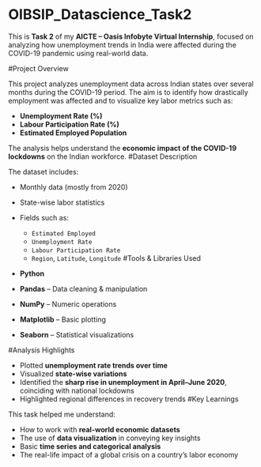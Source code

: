 # OIBSIP_Datascience_Task2
This is **Task 2** of my **AICTE – Oasis Infobyte Virtual Internship**, focused on analyzing how unemployment trends in India were affected during the COVID-19 pandemic using real-world data.

#Project Overview

This project analyzes unemployment data across Indian states over several months during the COVID-19 period. The aim is to identify how drastically employment was affected and to visualize key labor metrics such as:

- **Unemployment Rate (%)**
- **Labour Participation Rate (%)**
- **Estimated Employed Population**

The analysis helps understand the **economic impact of the COVID-19 lockdowns** on the Indian workforce.
#Dataset Description

The dataset includes:
- Monthly data (mostly from 2020)
- State-wise labor statistics
- Fields such as:
  - `Estimated Employed`
  - `Unemployment Rate`
  - `Labour Participation Rate`
  - `Region`, `Latitude`, `Longitude`
#Tools & Libraries Used

- **Python**
- **Pandas** – Data cleaning & manipulation
- **NumPy** – Numeric operations
- **Matplotlib** – Basic plotting
- **Seaborn** – Statistical visualizations

#Analysis Highlights

- Plotted **unemployment rate trends over time**
- Visualized **state-wise variations**
- Identified the **sharp rise in unemployment in April–June 2020**, coinciding with national lockdowns
- Highlighted regional differences in recovery trends
#Key Learnings

This task helped me understand:
- How to work with **real-world economic datasets**
- The use of **data visualization** in conveying key insights
- Basic **time series and categorical analysis**
- The real-life impact of a global crisis on a country’s labor economy
